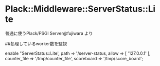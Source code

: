 
# Plack::Middleware::ServerStatus::Lite

普通に使うPlack/PSGI Server@fujiwara より

##処理しているworker数を監視

enable "ServerStatus::Lite',
    path         => '/server-status,
    allow        => [ '127.0.0.1' ],
    counter_file => '/tmp/counter_file',
    scoreboard   => '/tmp/score_board';




